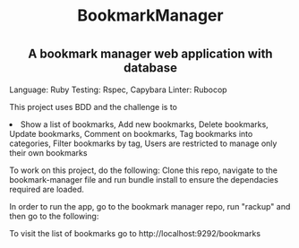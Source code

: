 <h1 align="center">BookmarkManager<h1>
<h2 align="center">A bookmark manager web application with database</h2>

Language: Ruby 
Testing: Rspec, Capybara
Linter: Rubocop

This project uses BDD and the challenge is to 

<li> Show a list of bookmarks, Add new bookmarks, Delete bookmarks, Update bookmarks, Comment on bookmarks, Tag bookmarks into categories, Filter bookmarks by tag, Users are restricted to manage only their own bookmarks </li>

To work on this project, do the following: Clone this repo, navigate to the bookmark-manager file and run bundle install to ensure the dependacies required are loaded. 

In order to run the app, go to the bookmark manager repo, run "rackup" and then go to the following:

To visit the list of bookmarks go to http://localhost:9292/bookmarks


